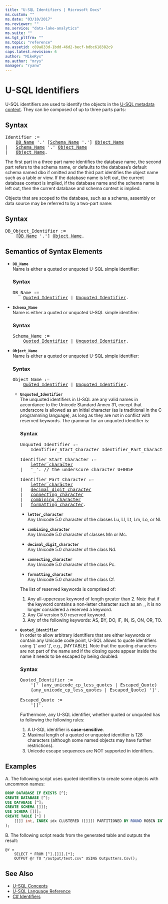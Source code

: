 ```yaml
---
title: "U-SQL Identifiers | Microsoft Docs"
ms.custom: ""
ms.date: "03/10/2017"
ms.reviewer: ""
ms.service: "data-lake-analytics"
ms.suite: ""
ms.tgt_pltfrm: ""
ms.topic: "reference"
ms.assetid: c89a833d-1bdd-46d2-becf-bdbc618382c9
caps.latest.revision: 6
author: "MikeRys"
ms.author: "mrys"
manager: "ryanw"
---
```


# U-SQL Identifiers
U-SQL identifiers are used to identify the objects in the [U-SQL metadata context](securing-meta-data-objects.md). They can be composed of up to three parts parts: 

## Syntax
<pre>
Identifier := 
    <a href="#db_name">DB_Name</a> '.' [<a href="#sch_name">Schema_Name</a> '.'] <a href="#obj_name">Object_Name</a>
|   <a href="#sch_name">Schema_Name</a> '.' <a href="#obj_name">Object_Name</a>
|   <a href="#obj_name">Object_Name</a>.
</pre>

The first part in a three part name identifies the database name, the second part refers to the schema name, or defaults to the database’s default schema named dbo if omitted and the third part identifies the object name such as a table or view. If the database name is left out, the current database context is implied, if the database name and the schema name is left out, then the current database and schema context is implied.  
  
Objects that are scoped to the database, such as a schema, assembly or data source may be referred to by a two-part name:  

## Syntax
<pre>
DB_Object_Identifier := 
    [<a href="#db_name">DB_Name</a> '.'] <a href="#obj_name">Object_Name</a>.
</pre>

## Semantics of Syntax Elements

- <a name="db_name"></a>**`DB_Name`**  
  Name is either a quoted or unquoted U-SQL simple identifier:  

  ### Syntax
  <pre>
  DB_Name := 
      <a href="#q_i">Quoted_Identifier</a> | <a href="#unq_i">Unquoted_Identifier</a>.
  </pre>


- <a name="sch_name"></a>**`Schema_Name`**  
  Name is either a quoted or unquoted U-SQL simple identifier:  

  ### Syntax
  <pre>
  Schema_Name := 
      <a href="#q_i">Quoted_Identifier</a> | <a href="#unq_i">Unquoted_Identifier</a>.
  </pre>

- <a name="obj_name"></a>**`Object_Name`**  
  Name is either a quoted or unquoted U-SQL simple identifier:  

  ### Syntax
  <pre>
  Object_Name := 
      <a href="#q_i">Quoted_Identifier</a> | <a href="#unq_i">Unquoted_Identifier</a>.
  </pre>

  - <a name="unq_i"></a>**`Unquoted_Identifier`**   
  The unquoted identifiers in U-SQL are any valid names in accordance to the Unicode Standard Annex 31, except that underscore is allowed as an initial character (as is traditional in the C programming language), as long as they are not in conflict with reserved keywords. The grammar for an unquoted identifier is:  

    ### Syntax
    <pre>
    Unquoted_Identifier :=  
        Identifier_Start_Character Identifier_Part_Character}.<br /> 
    Identifier_Start_Character :=  
        <a href="#let_char">letter_character</a>  
    |   '_'. // the underscore character U+005F<br />  
    Identifier_Part_Character :=  
        <a href="#let_char">letter_character</a>   
    |   <a href="#dec_char">decimal_digit_character</a>   
    |   <a href="#con_char">connecting_character</a>  
    |   <a href="#com_char">combining_character</a>  
    |   <a href="#form_char">formatting_character</a>.
    </pre>

    * <a name="let_char"></a>**`letter_character`**  
        Any Unicode 5.0 character of the classes Lu, Ll, Lt, Lm, Lo, or Nl.  
  
    * <a name="com_char"></a>**`combining_character`**   
        Any Unicode 5.0 character of classes Mn or Mc.  
  
    * <a name="dec_char"></a>**`decimal_digit_character`**  
        Any Unicode 5.0 character of the class Nd.  
  
    * <a name="con_char"></a>**`connecting_character`**  
        Any Unicode 5.0 character of the class Pc.  
  
    * <a name="form_char"></a>**`formatting_character`**  
        Any Unicode 5.0 character of the class Cf.  
  
    The list of reserved keywords is comprised of:    
    1.  Any all-uppercase keyword of length greater than 2. Note that if the keyword contains a non-letter character such as an _, it is no longer considered a reserved a keyword.    
    2.  Any C# version 5.0 reserved keyword.    
    3.  Any of the following keywords: AS, BY, DO, IF, IN, IS, ON, OR, TO.  

  - <a name="q_i"></a>**`Quoted_Identifier`**   
    In order to allow arbitrary identifiers that are either keywords or contain any Unicode code point, U-SQL allows to quote identifiers using '[' and ']', e.g., [MYTABLE]. Note that the quoting characters are not part of the name and if the closing quote appear inside the name it needs to be escaped by being doubled:  

    ### Syntax
    <pre>
    Quoted_Identifier := 
        '[' (any_unicode_cp_less_quotes | Escaped_Quote)   
        {any_unicode_cp_less_quotes | Escaped_Quote} ']'.<br />
    Escaped_Quote := 
        ']]'.
    </pre>
  
    Furthermore, any U-SQL identifier, whether quoted or unquoted has to following the following rules:
    1.  A U-SQL identifier is **case-sensitive**.    
    2.  Maximal length of a quoted or unquoted identifier is 128 characters (although some named objects may have further restrictions).    
    3.  Unicode escape sequences are NOT supported in identifiers.  
  
## Examples    
A.  The following script uses quoted identifiers to create some objects with uncommon names:
```sql  
DROP DATABASE IF EXISTS [^];  
CREATE DATABASE [^];  
USE DATABASE [^];  
CREATE SCHEMA []]];  
USE SCHEMA []]];  
CREATE TABLE [*] (  
    []]] int, INDEX idx CLUSTERED ([]]]) PARTITIONED BY ROUND ROBIN INTO 5  
);
```

B.  The following script reads from the generated table and outputs the result:
```  
@r = 
    SELECT * FROM [^].[]]].[*];  
    OUTPUT @r TO "/output/test.csv" USING Outputters.Csv();
```

## See Also
* [U-SQL Concepts](u-sql-concepts.md)
* [U-SQL Language Reference](u-sql-language-reference.md)
* [C# Identifiers](csharp-identifiers.md)
